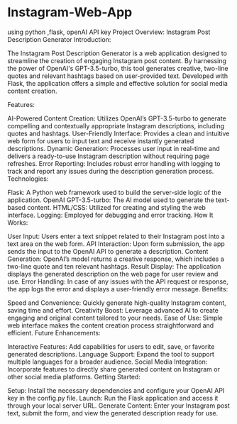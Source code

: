 # Instagram-Web-App
using python ,flask, openAI API key
Project Overview: Instagram Post Description Generator
Introduction:

The Instagram Post Description Generator is a web application designed to streamline the creation of engaging Instagram post content. By harnessing the power of OpenAI's GPT-3.5-turbo, this tool generates creative, two-line quotes and relevant hashtags based on user-provided text. Developed with Flask, the application offers a simple and effective solution for social media content creation.

Features:

AI-Powered Content Creation: Utilizes OpenAI’s GPT-3.5-turbo to generate compelling and contextually appropriate Instagram descriptions, including quotes and hashtags.
User-Friendly Interface: Provides a clean and intuitive web form for users to input text and receive instantly generated descriptions.
Dynamic Generation: Processes user input in real-time and delivers a ready-to-use Instagram description without requiring page refreshes.
Error Reporting: Includes robust error handling with logging to track and report any issues during the description generation process.
Technologies:

Flask: A Python web framework used to build the server-side logic of the application.
OpenAI GPT-3.5-turbo: The AI model used to generate the text-based content.
HTML/CSS: Utilized for creating and styling the web interface.
Logging: Employed for debugging and error tracking.
How It Works:

User Input: Users enter a text snippet related to their Instagram post into a text area on the web form.
API Interaction: Upon form submission, the app sends the input to the OpenAI API to generate a description.
Content Generation: OpenAI’s model returns a creative response, which includes a two-line quote and ten relevant hashtags.
Result Display: The application displays the generated description on the web page for user review and use.
Error Handling: In case of any issues with the API request or response, the app logs the error and displays a user-friendly error message.
Benefits:

Speed and Convenience: Quickly generate high-quality Instagram content, saving time and effort.
Creativity Boost: Leverage advanced AI to create engaging and original content tailored to your needs.
Ease of Use: Simple web interface makes the content creation process straightforward and efficient.
Future Enhancements:

Interactive Features: Add capabilities for users to edit, save, or favorite generated descriptions.
Language Support: Expand the tool to support multiple languages for a broader audience.
Social Media Integration: Incorporate features to directly share generated content on Instagram or other social media platforms.
Getting Started:

Setup: Install the necessary dependencies and configure your OpenAI API key in the config.py file.
Launch: Run the Flask application and access it through your local server URL.
Generate Content: Enter your Instagram post text, submit the form, and view the generated description ready for use.
